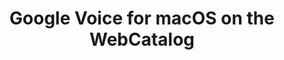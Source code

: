 ---
name: Google Voice
category: Social Networking
title: Google Voice for macOS on the WebCatalog
key: google-voice
fullUrl: 'https://voice.google.com'
hostname: voice.google.com

---